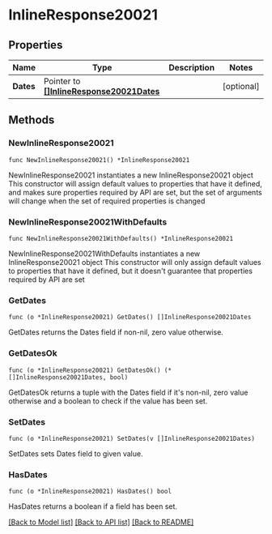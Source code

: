 # InlineResponse20021

## Properties

Name | Type | Description | Notes
------------ | ------------- | ------------- | -------------
**Dates** | Pointer to [**[]InlineResponse20021Dates**](InlineResponse20021Dates.md) |  | [optional] 

## Methods

### NewInlineResponse20021

`func NewInlineResponse20021() *InlineResponse20021`

NewInlineResponse20021 instantiates a new InlineResponse20021 object
This constructor will assign default values to properties that have it defined,
and makes sure properties required by API are set, but the set of arguments
will change when the set of required properties is changed

### NewInlineResponse20021WithDefaults

`func NewInlineResponse20021WithDefaults() *InlineResponse20021`

NewInlineResponse20021WithDefaults instantiates a new InlineResponse20021 object
This constructor will only assign default values to properties that have it defined,
but it doesn't guarantee that properties required by API are set

### GetDates

`func (o *InlineResponse20021) GetDates() []InlineResponse20021Dates`

GetDates returns the Dates field if non-nil, zero value otherwise.

### GetDatesOk

`func (o *InlineResponse20021) GetDatesOk() (*[]InlineResponse20021Dates, bool)`

GetDatesOk returns a tuple with the Dates field if it's non-nil, zero value otherwise
and a boolean to check if the value has been set.

### SetDates

`func (o *InlineResponse20021) SetDates(v []InlineResponse20021Dates)`

SetDates sets Dates field to given value.

### HasDates

`func (o *InlineResponse20021) HasDates() bool`

HasDates returns a boolean if a field has been set.


[[Back to Model list]](../README.md#documentation-for-models) [[Back to API list]](../README.md#documentation-for-api-endpoints) [[Back to README]](../README.md)


